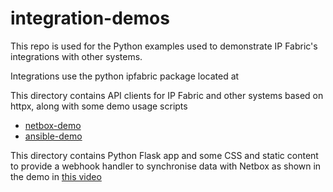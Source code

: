 # integration-demos
This repo is used for the Python examples used to demonstrate IP Fabric's integrations with other systems.

Integrations use the python ipfabric package located at

This directory contains API clients for IP Fabric and other systems based on httpx, along with some demo usage scripts

* [netbox-demo](netbox-demo) 
* [ansible-demo](ansible-demo/README.md)

This directory contains Python Flask app and some CSS and static content to provide a webhook handler to synchronise data with Netbox as shown in the demo in [this video](https://youtu.be/EdP3v8fq_jo)

